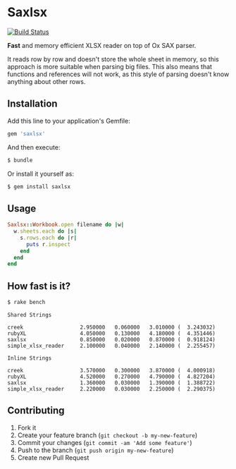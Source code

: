 # Saxlsx

[![Build Status](https://travis-ci.org/mak-it/saxlsx.png?branch=master)](https://travis-ci.org/mak-it/saxlsx)

**Fast** and memory efficient XLSX reader on top of Ox SAX parser.

It reads row by row and doesn't store the whole sheet in memory, so this
approach is more suitable when parsing big files. This also means that functions
and references will not work, as this style of parsing doesn't know
anything about other rows.

## Installation

Add this line to your application's Gemfile:

```ruby
gem 'saxlsx'
```

And then execute:

```bash
$ bundle
```

Or install it yourself as:

```bash
$ gem install saxlsx
```

## Usage

```ruby
Saxlsx::Workbook.open filename do |w|
  w.sheets.each do |s|
    s.rows.each do |r|
      puts r.inspect
    end
  end
end
```

## How fast is it?

```bash
$ rake bench
```

```
Shared Strings

creek                  2.950000   0.060000   3.010000 (  3.243032)
rubyXL                 4.050000   0.130000   4.180000 (  4.351446)
saxlsx                 0.850000   0.020000   0.870000 (  0.918124)
simple_xlsx_reader     2.100000   0.040000   2.140000 (  2.255457)

Inline Strings

creek                  3.570000   0.300000   3.870000 (  4.000918)
rubyXL                 4.520000   0.270000   4.790000 (  4.827204)
saxlsx                 1.360000   0.030000   1.390000 (  1.388722)
simple_xlsx_reader     2.220000   0.030000   2.250000 (  2.290375)
```

## Contributing

1. Fork it
2. Create your feature branch (`git checkout -b my-new-feature`)
3. Commit your changes (`git commit -am 'Add some feature'`)
4. Push to the branch (`git push origin my-new-feature`)
5. Create new Pull Request
